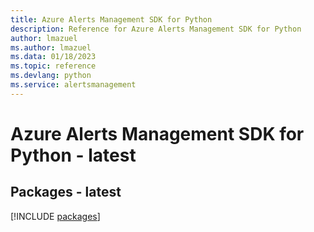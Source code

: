 ```yaml
---
title: Azure Alerts Management SDK for Python
description: Reference for Azure Alerts Management SDK for Python
author: lmazuel
ms.author: lmazuel
ms.data: 01/18/2023
ms.topic: reference
ms.devlang: python
ms.service: alertsmanagement
---
```

# Azure Alerts Management SDK for Python - latest
## Packages - latest
[!INCLUDE [packages](alerts-management-index.md)]